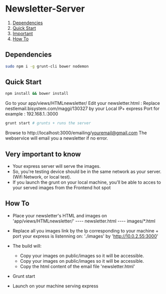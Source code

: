 # Newsletter-Server


01. <a href="#dependencies">Dependencies</a>
02. <a href="#quick-start">Quick Start</a>
03. <a href="#important">Important</a>
04. <a href="#how-to">How To</a>








<h2 id="dependencies">Dependencies</h2>

```bash
sudo npm i -g grunt-cli bower nodemon
```

<h2 id="quick-start">Quick Start</h2>

```bash
npm install && bower install
```


Go to your app/views/HTMLnewsletter/
Edit your newsletter.html :
Replace nestlemail.bisystem.com/maggi/130327 by your Local IP+ express Port
for example : 192.168.1.:3000


```bash
grunt start # grunts + runs the server
```

Browse to http://localhost:3000/emailing/youremail@gmail.com
The webservice will email you a newsletter if no error.




<h2 id="important">Very important to know</h2>

- Your express server will serve the images.
- So, you're testing device should be in the same network as your server. (Wifi Network, or local test).
- If you launch the grunt on your local machine, you'll be able to acces to your served images from the Frontend hot spot




<h2 id="how-to">How To</h2>

- Place your newsletter's HTML and images on 'app/views/HTMLnewsletter/'
---- newsletter.html
---- images/*.html

- Replace all you images link by the Ip corresponding to your machine + port your express is listenning on:
'./images' by 'http://10.0.2.55:3000'

- The build will:
	- Copy your images on public/images so it will be accessible.
	- Copy your images on public/images so it will be accessible.
	- Copy the html content of the email file 'newsletter.html'
	

- Grunt start

- Launch on your machine serving express



